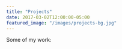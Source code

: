 ```yaml
---
title: "Projects"
date: 2017-03-02T12:00:00-05:00
featured_image: "/images/projects-bg.jpg"
---
```

Some of my work: